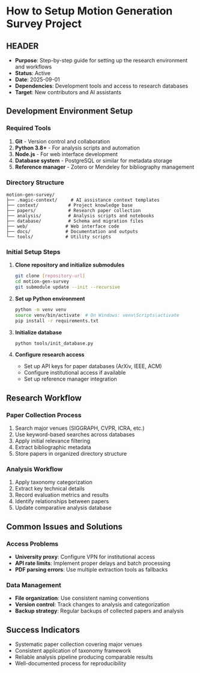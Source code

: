 # How to Setup Motion Generation Survey Project

## HEADER
- **Purpose**: Step-by-step guide for setting up the research environment and workflows
- **Status**: Active
- **Date**: 2025-09-01
- **Dependencies**: Development tools and access to research databases
- **Target**: New contributors and AI assistants

## Development Environment Setup

### Required Tools
1. **Git** - Version control and collaboration
2. **Python 3.8+** - For analysis scripts and automation
3. **Node.js** - For web interface development
4. **Database system** - PostgreSQL or similar for metadata storage
5. **Reference manager** - Zotero or Mendeley for bibliography management

### Directory Structure
```
motion-gen-survey/
├── .magic-context/     # AI assistance context templates
├── context/           # Project knowledge base
├── papers/            # Research paper collection
├── analysis/          # Analysis scripts and notebooks
├── database/          # Schema and migration files
├── web/              # Web interface code
├── docs/             # Documentation and outputs
└── tools/            # Utility scripts
```

### Initial Setup Steps

1. **Clone repository and initialize submodules**
   ```bash
   git clone [repository-url]
   cd motion-gen-survey
   git submodule update --init --recursive
   ```

2. **Set up Python environment**
   ```bash
   python -m venv venv
   source venv/bin/activate  # On Windows: venv\Scripts\activate
   pip install -r requirements.txt
   ```

3. **Initialize database**
   ```bash
   python tools/init_database.py
   ```

4. **Configure research access**
   - Set up API keys for paper databases (ArXiv, IEEE, ACM)
   - Configure institutional access if available
   - Set up reference manager integration

## Research Workflow

### Paper Collection Process
1. Search major venues (SIGGRAPH, CVPR, ICRA, etc.)
2. Use keyword-based searches across databases
3. Apply initial relevance filtering
4. Extract bibliographic metadata
5. Store papers in organized directory structure

### Analysis Workflow
1. Apply taxonomy categorization
2. Extract key technical details
3. Record evaluation metrics and results
4. Identify relationships between papers
5. Update comparative analysis database

## Common Issues and Solutions

### Access Problems
- **University proxy**: Configure VPN for institutional access
- **API rate limits**: Implement proper delays and batch processing
- **PDF parsing errors**: Use multiple extraction tools as fallbacks

### Data Management
- **File organization**: Use consistent naming conventions
- **Version control**: Track changes to analysis and categorization
- **Backup strategy**: Regular backups of collected papers and analysis

## Success Indicators
- Systematic paper collection covering major venues
- Consistent application of taxonomy framework
- Reliable analysis pipeline producing comparable results
- Well-documented process for reproducibility